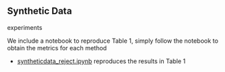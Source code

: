 ## Synthetic Data
experiments

We include a notebook to reproduce Table 1, simply follow the notebook to obtain the metrics for each method


*  [syntheticdata_reject.ipynb](syntheticdata_reject.ipynb) reproduces the results in Table 1
